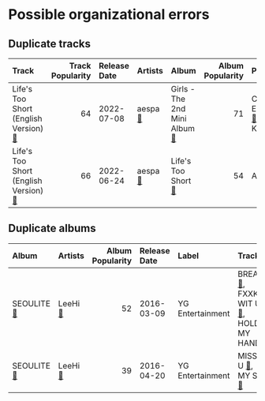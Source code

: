 # Possible organizational errors

## Duplicate tracks

| Track                                                                                         |   Track Popularity | Release Date   | Artists                                                           | Album                                                                                 |   Album Popularity | Playlists                                                                                                                                            | Label          | 💚   |
|:----------------------------------------------------------------------------------------------|-------------------:|:---------------|:------------------------------------------------------------------|:--------------------------------------------------------------------------------------|-------------------:|:-----------------------------------------------------------------------------------------------------------------------------------------------------|:---------------|:----|
| Life's Too Short (English Version) [🔗](https://open.spotify.com/track/2ouguQxJZn4jXisuNREqe5) |                 64 | 2022-07-08     | aespa [🔗](https://open.spotify.com/artist/6YVMFz59CuY7ngCxTxjpxE) | Girls - The 2nd Mini Album [🔗](https://open.spotify.com/album/4w1dbvUy1crv0knXQvcSeY) |                 71 | Cursed English [🔗](https://open.spotify.com/playlist/2tPCDZMU74TGOBGdNdVDBs),<br>K-Pop [🔗](https://open.spotify.com/playlist/0Xp2gQ9p4VMgt5HauIfIq7) | Warner Records | 💚   |
| Life's Too Short (English Version) [🔗](https://open.spotify.com/track/2mgzUVvDpb1zMSB4glLQ6T) |                 66 | 2022-06-24     | aespa [🔗](https://open.spotify.com/artist/6YVMFz59CuY7ngCxTxjpxE) | Life's Too Short [🔗](https://open.spotify.com/album/11lLYKMkFheiV7ObD7WCnx)           |                 54 | Aegyo [🔗](https://open.spotify.com/playlist/6WTiB2kj3G2g3eYqornNd2)                                                                                  | Warner Records |     |

## Duplicate albums

| Album                                                               | Artists                                                           |   Album Popularity | Release Date   | Label            | Tracks                                                                                                                                                                                                                    | Playlists                                                                                                                                             |
|:--------------------------------------------------------------------|:------------------------------------------------------------------|-------------------:|:---------------|:-----------------|:--------------------------------------------------------------------------------------------------------------------------------------------------------------------------------------------------------------------------|:------------------------------------------------------------------------------------------------------------------------------------------------------|
| SEOULITE [🔗](https://open.spotify.com/album/2c41Flo2HQgy0A9P3xuSFf) | LeeHi [🔗](https://open.spotify.com/artist/7cVZApDoQZpS447nHTsNqu) |                 52 | 2016-03-09     | YG Entertainment | BREATHE [🔗](https://open.spotify.com/track/6G4z9WbxyEeWdEQTfShACT),<br>FXXK WIT US [🔗](https://open.spotify.com/track/6wj3blmFAG2pNWQ40Yuaq8),<br>HOLD MY HAND [🔗](https://open.spotify.com/track/7bwSMCwF2C4cK2W97H6oCA) | K-Pop Favorites [🔗](https://open.spotify.com/playlist/1ZbxKv1noxwZ4zFgRNEFIo),<br>K-Pop [🔗](https://open.spotify.com/playlist/0Xp2gQ9p4VMgt5HauIfIq7) |
| SEOULITE [🔗](https://open.spotify.com/album/3cGyWEJaQlj7kCdKBCOGeb) | LeeHi [🔗](https://open.spotify.com/artist/7cVZApDoQZpS447nHTsNqu) |                 39 | 2016-04-20     | YG Entertainment | MISSING U [🔗](https://open.spotify.com/track/4uk677I1lb0ZPSXGhL2FcA),<br>MY STAR [🔗](https://open.spotify.com/track/42Dl2MOplqImwLoIPMv6Me)                                                                               | K-Pop Favorites [🔗](https://open.spotify.com/playlist/1ZbxKv1noxwZ4zFgRNEFIo),<br>K-Pop [🔗](https://open.spotify.com/playlist/0Xp2gQ9p4VMgt5HauIfIq7) |
